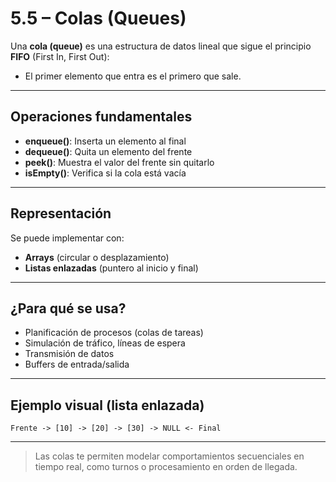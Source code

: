 # 5.5 – Colas (Queues)

Una **cola (queue)** es una estructura de datos lineal que sigue el principio **FIFO** (First In, First Out):
- El primer elemento que entra es el primero que sale.

---

## Operaciones fundamentales

- **enqueue()**: Inserta un elemento al final
- **dequeue()**: Quita un elemento del frente
- **peek()**: Muestra el valor del frente sin quitarlo
- **isEmpty()**: Verifica si la cola está vacía

---

## Representación

Se puede implementar con:
- **Arrays** (circular o desplazamiento)
- **Listas enlazadas** (puntero al inicio y final)

---

## ¿Para qué se usa?

- Planificación de procesos (colas de tareas)
- Simulación de tráfico, líneas de espera
- Transmisión de datos
- Buffers de entrada/salida

---

## Ejemplo visual (lista enlazada)

```
Frente -> [10] -> [20] -> [30] -> NULL <- Final
```

---

> Las colas te permiten modelar comportamientos secuenciales en tiempo real, como turnos o procesamiento en orden de llegada.
